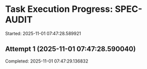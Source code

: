 # Task Execution Progress: SPEC-AUDIT

Started: 2025-11-01 07:47:28.589921

## Attempt 1 (2025-11-01 07:47:28.590040)


Completed: 2025-11-01 07:47:29.136832

